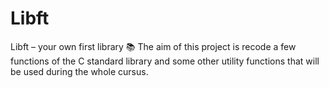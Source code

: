 # Libft
Libft – your own first library 📚
The aim of this project is recode a few functions of the C standard library and some other utility functions that will be used during the whole cursus.
